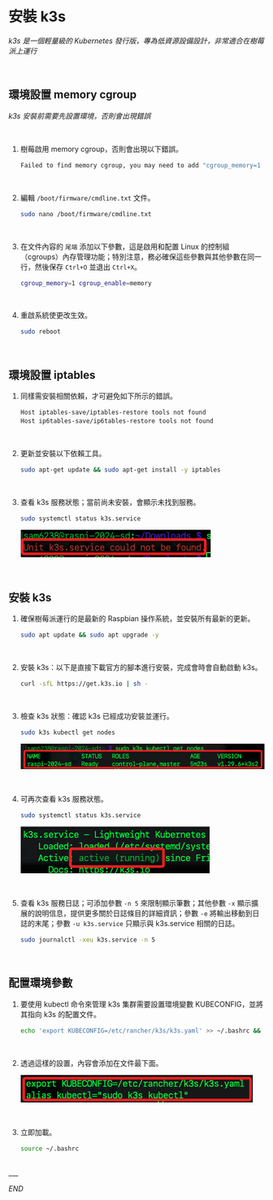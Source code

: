 # 安裝 k3s

_k3s 是一個輕量級的 Kubernetes 發行版，專為低資源設備設計，非常適合在樹莓派上運行_

<br>

## 環境設置 memory cgroup

_k3s 安裝前需要先設置環境，否則會出現錯誤_

<br>

1. 樹莓啟用 memory cgroup，否則會出現以下錯誤。

    ```bash
    Failed to find memory cgroup, you may need to add "cgroup_memory=1 cgroup_enable=memory" to your linux cmdline (/boot/cmdline.txt on a Raspberry Pi)
    ```

<br>

2. 編輯 `/boot/firmware/cmdline.txt` 文件。

    ```bash
    sudo nano /boot/firmware/cmdline.txt
    ```

<br>

3. 在文件內容的 `尾端` 添加以下參數，這是啟用和配置 Linux 的控制組（cgroups）內存管理功能；特別注意，務必確保這些參數與其他參數在同一行，然後保存 `Ctrl+O` 並退出 `Ctrl+X`。

    ```bash
    cgroup_memory=1 cgroup_enable=memory
    ```

<br>

4. 重啟系統使更改生效。

    ```bash
    sudo reboot
    ```

<br>

## 環境設置 iptables 

1. 同樣需安裝相關依賴，才可避免如下所示的錯誤。

    ```bash
    Host iptables-save/iptables-restore tools not found
    Host ip6tables-save/ip6tables-restore tools not found
    ```

<br>

2. 更新並安裝以下依賴工具。

    ```bash
    sudo apt-get update && sudo apt-get install -y iptables
    ```

<br>

3. 查看 k3s 服務狀態；當前尚未安裝，會顯示未找到服務。

    ```bash
    sudo systemctl status k3s.service
    ```

    ![](images/img_33.png)

<br>

## 安裝 k3s

1. 確保樹莓派運行的是最新的 Raspbian 操作系統，並安裝所有最新的更新。

    ```bash
    sudo apt update && sudo apt upgrade -y
    ```

<br>

2. 安裝 k3s：以下是直接下載官方的腳本進行安裝，完成會時會自動啟動 k3s。

    ```bash
    curl -sfL https://get.k3s.io | sh -
    ```

<br>

3. 檢查 k3s 狀態：確認 k3s 已經成功安裝並運行。

    ```bash
    sudo k3s kubectl get nodes
    ```

    ![](images/img_02.png)

<br>

4. 可再次查看 k3s 服務狀態。

    ```bash
    sudo systemctl status k3s.service
    ```

    ![](images/img_34.png)

<br>

5. 查看 k3s 服務日誌；可添加參數 `-n 5` 來限制顯示筆數；其他參數 `-x` 顯示擴展的說明信息，提供更多關於日誌條目的詳細資訊；參數 `-e` 將輸出移動到日誌的末尾；參數 `-u k3s.service` 只顯示與 k3s.service 相關的日誌。

    ```bash
    sudo journalctl -xeu k3s.service -n 5
    ```

<br>

## 配置環境參數

1. 要使用 kubectl 命令來管理 k3s 集群需要設置環境變數 KUBECONFIG，並將其指向 k3s 的配置文件。

    ```bash
    echo 'export KUBECONFIG=/etc/rancher/k3s/k3s.yaml' >> ~/.bashrc && echo 'alias kubectl="sudo k3s kubectl"' >> ~/.bashrc
    ```

<br>

2. 透過這樣的設置，內容會添加在文件最下面。

    ![](images/img_03.png)

<br>

3. 立即加載。

    ```bash
    source ~/.bashrc
    ```

<br>
___

_END_